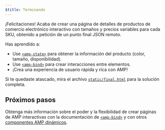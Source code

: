 ```yaml
---
$title: Terminando
---
```


¡Felicitaciones! Acaba de crear una página de detalles de productos de comercio electrónico interactivo con tamaños y precios variables para cada SKU, obtenido a petición de un punto final JSON remoto.

Has aprendido a:

- Use [`<amp-state>`](/es/docs/reference/components/amp-bind.html#state) para obtener la información del producto (color, tamaño, disponibilidad).
- Use [`<amp-bind>`](/es/docs/reference/components/amp-bind.html) para crear interacciones entre elementos.
- ¡Crea una experiencia de usuario rápida y rica con AMP!

Si te quedaste atascado, mira el archivo [`static/final.html`](https://github.com/googlecodelabs/advanced-interactivity-in-amp/blob/master/static/final.html) para la solución completa.

## Próximos pasos

Obtenga más información sobre el poder y la flexibilidad de crear páginas de AMP interactivas con la documentación de [`<amp-bind>`](/es/docs/reference/components/amp-bind.html) y con otros [componentes AMP dinámicos](/es/docs/reference/components.html#conteido-dinámico).

